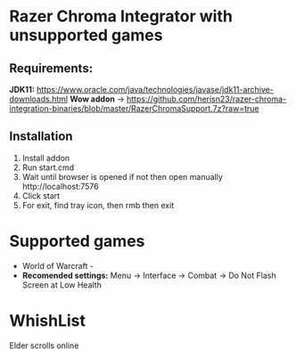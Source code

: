 # Razer Chroma Integrator with unsupported games


## Requirements:

**JDK11:** https://www.oracle.com/java/technologies/javase/jdk11-archive-downloads.html
**Wow addon** -> https://github.com/herisn23/razer-chroma-integration-binaries/blob/master/RazerChromaSupport.7z?raw=true

## Installation
1) Install addon
2) Run start.cmd
3) Wait until browser is opened if not then open manually http://localhost:7576
4) Click start
5) For exit, find tray icon, then rmb then exit 

# Supported games
* World of Warcraft - 
 * **Recomended settings:** Menu -> Interface -> Combat -> Do Not Flash Screen at Low Health 
# WhishList
Elder scrolls online
